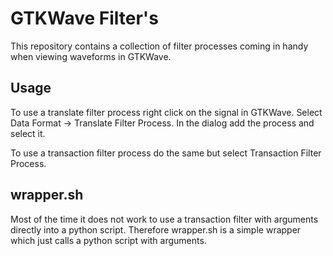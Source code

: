 # GTKWave Filter's

This repository contains a collection of filter processes coming in handy when
viewing waveforms in GTKWave.

## Usage

To use a translate filter process right click on the signal in GTKWave.
Select Data Format -> Translate Filter Process.
In the dialog add the process and select it.

To use a transaction filter process do the same but select Transaction Filter
Process.

## wrapper.sh

Most of the time it does not work to use a transaction filter with arguments
directly into a python script. Therefore wrapper.sh is a simple wrapper which
just calls a python script with arguments.
